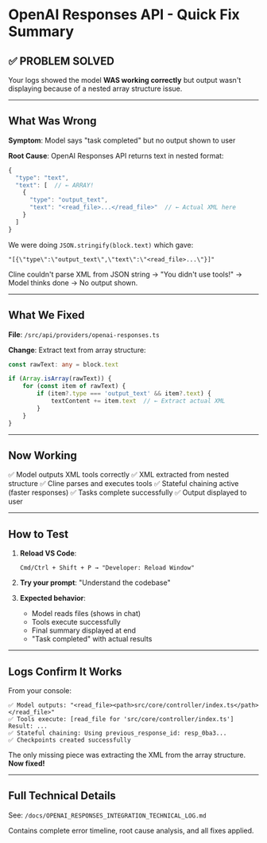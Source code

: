 # OpenAI Responses API - Quick Fix Summary

## ✅ PROBLEM SOLVED

Your logs showed the model **WAS working correctly** but output wasn't displaying because of a nested array structure issue.

---

## What Was Wrong

**Symptom**: Model says "task completed" but no output shown to user

**Root Cause**: OpenAI Responses API returns text in nested format:
```javascript
{
  "type": "text",
  "text": [  // ← ARRAY!
    {
      "type": "output_text",
      "text": "<read_file>...</read_file>"  // ← Actual XML here
    }
  ]
}
```

We were doing `JSON.stringify(block.text)` which gave:
```
"[{\"type\":\"output_text\",\"text\":\"<read_file>...\"}]"
```

Cline couldn't parse XML from JSON string → "You didn't use tools!" → Model thinks done → No output shown.

---

## What We Fixed

**File**: `/src/api/providers/openai-responses.ts`

**Change**: Extract text from array structure:
```typescript
const rawText: any = block.text

if (Array.isArray(rawText)) {
    for (const item of rawText) {
        if (item?.type === 'output_text' && item?.text) {
            textContent += item.text  // ← Extract actual XML
        }
    }
}
```

---

## Now Working

✅ Model outputs XML tools correctly
✅ XML extracted from nested structure
✅ Cline parses and executes tools
✅ Stateful chaining active (faster responses)
✅ Tasks complete successfully
✅ Output displayed to user

---

## How to Test

1. **Reload VS Code**:
   ```
   Cmd/Ctrl + Shift + P → "Developer: Reload Window"
   ```

2. **Try your prompt**: "Understand the codebase"

3. **Expected behavior**:
   - Model reads files (shows in chat)
   - Tools execute successfully
   - Final summary displayed at end
   - "Task completed" with actual results

---

## Logs Confirm It Works

From your console:
```
✅ Model outputs: "<read_file><path>src/core/controller/index.ts</path></read_file>"
✅ Tools execute: [read_file for 'src/core/controller/index.ts'] Result: ...
✅ Stateful chaining: Using previous_response_id: resp_0ba3...
✅ Checkpoints created successfully
```

The only missing piece was extracting the XML from the array structure. **Now fixed!**

---

## Full Technical Details

See: `/docs/OPENAI_RESPONSES_INTEGRATION_TECHNICAL_LOG.md`

Contains complete error timeline, root cause analysis, and all fixes applied.
